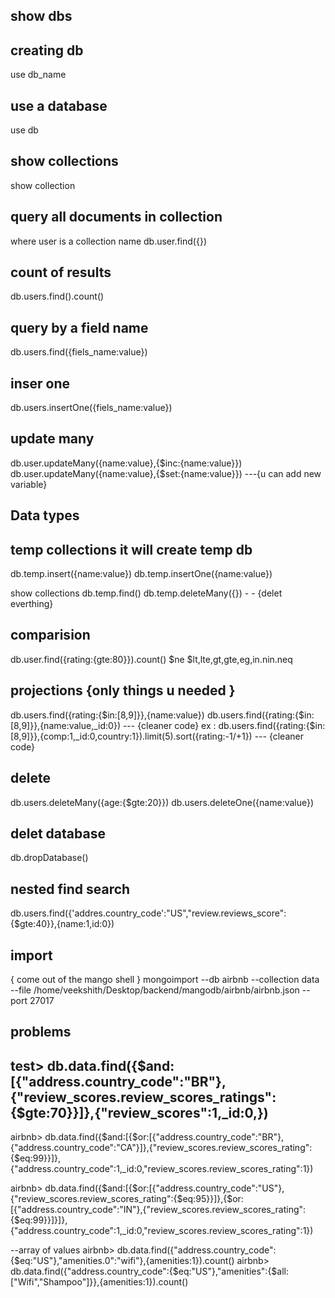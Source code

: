 ## show dbs

## creating db

use db_name

## use a database

use db

## show collections

show collection

## query all documents in collection

where user is a collection name
db.user.find({})

## count of results

db.users.find().count()

## query by a field name

db.users.find({fiels_name:value})

## inser one

db.users.insertOne({fiels_name:value})

## update many

db.user.updateMany({name:value},{$inc:{name:value}})
db.user.updateMany({name:value},{$set:{name:value}}) ---{u can add new variable}

## Data types

## temp collections it will create temp db

db.temp.insert({name:value})
db.temp.insertOne({name:value})

show collections
db.temp.find()
db.temp.deleteMany({}) - - {delet everthing}

## comparision

db.user.find({rating:{gte:80}}).count()
$ne
$lt,lte,gt,gte,eg,in.nin.neq

## projections {only things u needed }

db.users.find({rating:{$in:[8,9]}},{name:value})
db.users.find({rating:{$in:[8,9]}},{name:value,\_id:0}) --- {cleaner code}
ex : db.users.find({rating:{$in:[8,9]}},{comp:1,\_id:0,country:1}).limit(5).sort({rating:-1/+1}) --- {cleaner code}

## delete

db.users.deleteMany({age:{$gte:20}})
db.users.deleteOne({name:value})

## delet database

db.dropDatabase()

## nested find search

db.users.find({'addres.country_code':"US","review.reviews_score":{$gte:40}},{name:1,id:0})

## import

{ come out of the mango shell }
mongoimport --db airbnb --collection data --file /home/veekshith/Desktop/backend/mangodb/airbnb/airbnb.json --port 27017

## problems

## test> db.data.find({$and:[{"address.country_code":"BR"},{"review_scores.review_scores_ratings":{$gte:70}}]},{"review_scores":1,\_id:0,})

airbnb> db.data.find({$and:[{$or:[{"address.country_code":"BR"},{"address.country_code":"CA"}]},{"review_scores.review_scores_rating":{$eq:99}}]},{"address.country_code":1,\_id:0,"review_scores.review_scores_rating":1})

airbnb> db.data.find({$and:[{$or:[{"address.country_code":"US"},{"review_scores.review_scores_rating":{$eq:95}}]},{$or:[{"address.country_code":"IN"},{"review_scores.review_scores_rating":{$eq:99}}]}]},{"address.country_code":1,\_id:0,"review_scores.review_scores_rating":1})

--array of values
airbnb> db.data.find({"address.country_code":{$eq:"US"},"amenities.0":"wifi"},{amenities:1}).count()
airbnb> db.data.find({"address.country_code":{$eq:"US"},"amenities":{$all:["Wifi","Shampoo"]}},{amenities:1}).count()
